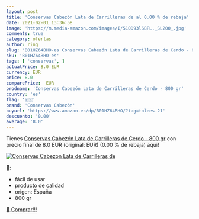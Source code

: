 ```yaml
---
layout: post
title: 'Conservas Cabezón Lata de Carrilleras de al 0.00 % de rebaja'
date: 2021-02-01 13:36:58
image: 'https://m.media-amazon.com/images/I/51QD93lSBFL._SL200_.jpg'
comments: true
category: ofertas
author: ring
slug: 'B01HZ64BHO-es Conservas Cabezón Lata de Carrilleras de Cerdo - 800 gr'
sku: 'B01HZ64BHO-es'
tags: [ 'conservas', ]
actualPrice: 8.0 EUR
currency: EUR
price: 8.0
comparePrice:  EUR
prodname: 'Conservas Cabezón Lata de Carrilleras de Cerdo - 800 gr'
country: 'es'
flag: '🇪🇸'
brand: 'Conservas Cabezón'
buyurl: 'https://www.amazon.es/dp/B01HZ64BHO/?tag=tolees-21'
descuento: '0.00'
average: '8.0'
---
```


Tienes [Conservas Cabezón Lata de Carrilleras de Cerdo - 800 gr](https://www.amazon.es/dp/B01HZ64BHO/?tag=tolees-21) con precio final de  8.0 EUR (original:  EUR) (0.00 %  de rebaja) aqui!

[![Conservas Cabezón Lata de Carrilleras de](https://m.media-amazon.com/images/I/51QD93lSBFL._SL200_.jpg)](https://www.amazon.es/dp/B01HZ64BHO/?tag=tolees-21)

🔎:

- fácil de usar
- producto de calidad
- origen: España
- 800 gr

[🛒 Comprar!!!](https://www.amazon.es/dp/B01HZ64BHO/?tag=tolees-21)
